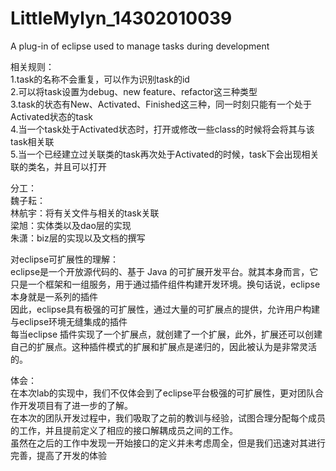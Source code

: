 # LittleMylyn_14302010039
A plug-in of eclipse used to manage tasks during development 

相关规则：  
1.task的名称不会重复，可以作为识别task的id  
2.可以将task设置为debug、new feature、refactor这三种类型  
3.task的状态有New、Activated、Finished这三种，同一时刻只能有一个处于Activated状态的task  
4.当一个task处于Activated状态时，打开或修改一些class的时候将会将其与该task相关联  
5.当一个已经建立过关联类的task再次处于Activated的时候，task下会出现相关联的类名，并且可以打开  

分工：  
魏子耘：  
林航宇：将有关文件与相关的task关联  
梁旭：实体类以及dao层的实现  
朱潇：biz层的实现以及文档的撰写  

对eclipse可扩展性的理解：  
eclipse是一个开放源代码的、基于 Java 的可扩展开发平台。就其本身而言，它只是一个框架和一组服务，用于通过插件组件构建开发环境。换句话说，eclipse本身就是一系列的插件  
因此，eclipse具有极强的可扩展性，通过大量的可扩展点的提供，允许用户构建与eclipse环境无缝集成的插件  
每当eclipse 插件实现了一个扩展点，就创建了一个扩展，此外，扩展还可以创建自己的扩展点。这种插件模式的扩展和扩展点是递归的，因此被认为是非常灵活的。  

体会：  
在本次lab的实现中，我们不仅体会到了eclipse平台极强的可扩展性，更对团队合作开发项目有了进一步的了解。  
在本次的团队开发过程中，我们吸取了之前的教训与经验，试图合理分配每个成员的工作，并且提前定义了相应的接口解耦成员之间的工作。  
虽然在之后的工作中发现一开始接口的定义并未考虑周全，但是我们迅速对其进行完善，提高了开发的体验
